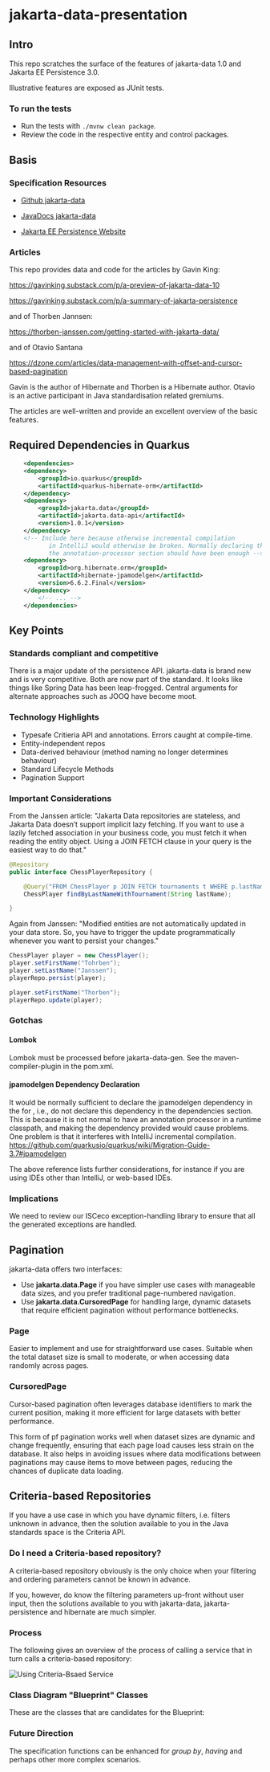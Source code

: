 # jakarta-data-presentation

## Intro

This repo scratches the surface of the features of jakarta-data 1.0 and Jakarta EE Persistence 3.0.

Illustrative features are exposed as JUnit tests.

### To run the tests

* Run the tests with `./mvnw clean package`.
* Review the code in the respective entity and control packages.

## Basis

### Specification Resources


* [Github jakarta-data](https://github.com/jakartaee/data)

* [JavaDocs jakarta-data](https://jakarta.ee/specifications/data/1.0/apidocs/jakarta.data/module-summary)

* [Jakarta EE Persistence Website](https://jakartaee.github.io/persistence/)

### Articles

This repo provides data and code for the articles by Gavin King:

https://gavinking.substack.com/p/a-preview-of-jakarta-data-10

https://gavinking.substack.com/p/a-summary-of-jakarta-persistence

and of Thorben Jannsen:

https://thorben-janssen.com/getting-started-with-jakarta-data/

and of Otavio Santana

https://dzone.com/articles/data-management-with-offset-and-cursor-based-pagination

Gavin is the author of Hibernate and Thorben is a Hibernate author. Otavio is an active participant in Java standardisation related gremiums.

The articles are well-written and provide an excellent overview of the basic features.

## Required Dependencies in Quarkus

```xml
    <dependencies>
    <dependency>
        <groupId>io.quarkus</groupId>
        <artifactId>quarkus-hibernate-orm</artifactId>
    </dependency>
    <dependency>
        <groupId>jakarta.data</groupId>
        <artifactId>jakarta.data-api</artifactId>
        <version>1.0.1</version>
    </dependency>
    <!-- Include here because otherwise incremental compilation
           in IntelliJ would otherwise be broken. Normally declaring this in
           the annotation-processor section should have been enough -->
    <dependency>
        <groupId>org.hibernate.orm</groupId>
        <artifactId>hibernate-jpamodelgen</artifactId>
        <version>6.6.2.Final</version>
    </dependency>
        <!-- ... -->
    </dependencies>
```


## Key Points

### Standards compliant and competitive


There is a major update of the persistence API. jakarta-data is brand new and is very competitive. Both are now part of the standard. It looks like things like Spring Data has been leap-frogged. Central arguments for alternate approaches such as JOOQ have become moot.

### Technology Highlights

* Typesafe Critieria API and annotations. Errors caught at compile-time.
* Entity-independent repos
* Data-derived behaviour (method naming no longer determines behaviour)
* Standard Lifecycle Methods
* Pagination Support

### Important Considerations

From the Janssen article: "Jakarta Data repositories are stateless, and Jakarta Data doesn’t support implicit lazy fetching. If you want to use a lazily fetched association in your business code, you must fetch it when reading the entity object. Using a JOIN FETCH clause in your query is the easiest way to do that."

```java
@Repository
public interface ChessPlayerRepository {

    @Query("FROM ChessPlayer p JOIN FETCH tournaments t WHERE p.lastName = :lastName")
    ChessPlayer findByLastNameWithTournament(String lastName);

}
```

Again from Janssen: "Modified entities are not automatically updated in your data store. So, you have to trigger the update programmatically whenever you want to persist your changes."

```java
ChessPlayer player = new ChessPlayer();
player.setFirstName("Tohrben");
player.setLastName("Janssen");
playerRepo.persist(player);

player.setFirstName("Thorben");
playerRepo.update(player);
```

### Gotchas

#### Lombok 

Lombok must be processed before jakarta-data-gen.
See the maven-compiler-plugin in the pom.xml.

#### jpamodelgen Dependency Declaration
It would be normally sufficient to declare the jpamodelgen dependency in the  <annotationProcessorPath> for , i.e., do not declare this dependency in the dependencies section.
This is because it is not normal to have an annotation processor in a runtime classpath, and making the dependency provided would cause problems.
One problem is that it interferes with IntelliJ incremental compilation.
https://github.com/quarkusio/quarkus/wiki/Migration-Guide-3.7#jpamodelgen

The above reference lists further considerations, for instance if you are using IDEs other than IntelliJ, or web-based IDEs.

### Implications

We need to review our ISCeco exception-handling library to ensure that all the generated exceptions are handled.

## Pagination

jakarta-data offers two interfaces:

* Use **jakarta.data.Page** if you have simpler use cases with manageable data sizes, and you prefer traditional page-numbered navigation.
* Use **jakarta.data.CursoredPage** for handling large, dynamic datasets that require efficient pagination without performance bottlenecks.

### Page

Easier to implement and use for straightforward use cases.
Suitable when the total dataset size is small to moderate, or when accessing data randomly across pages.

### CursoredPage

Cursor-based pagination often leverages database identifiers to mark the current position, making it more efficient for large datasets with better performance.

This form of pf pagination works well when dataset sizes are dynamic and change frequently, ensuring that each page load causes less strain on the database. It also helps in avoiding issues where data modifications between paginations may cause items to move between pages, reducing the chances of duplicate data loading.

## Criteria-based Repositories

If you have a use case in which you have dynamic filters, i.e. filters unknown in advance, then the solution available to you in the Java standards space is the Criteria API.



### Do I need a Criteria-based repository?

A criteria-based repository obviously is the only choice when your filtering and ordering parameters cannot be known in advance.

If you, however, do know the filtering parameters up-front without user input, then the solutions available to you with jakarta-data, jakarta-persistence and hibernate are much simpler.

### Process

The following gives an overview of the process of calling a service that in turn calls a criteria-based repository:

![Using Criteria-Bsaed Service](images/process_sequence_diagram.drawio.png)

### Class Diagram "Blueprint" Classes

These are the classes that are candidates for the Blueprint:


### Future Direction

The specification functions can be enhanced for _group by_, _having_ and perhaps other more complex scenarios.

